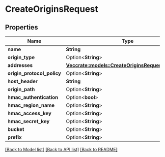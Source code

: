 # CreateOriginsRequest

## Properties

Name | Type | Description | Notes
------------ | ------------- | ------------- | -------------
**name** | **String** |  | 
**origin_type** | Option<**String**> |  | [optional]
**addresses** | [**Vec<crate::models::CreateOriginsRequestAddresses>**](CreateOriginsRequest_addresses.md) |  | 
**origin_protocol_policy** | Option<**String**> |  | [optional]
**host_header** | **String** |  | 
**origin_path** | Option<**String**> |  | [optional]
**hmac_authentication** | Option<**bool**> |  | [optional]
**hmac_region_name** | Option<**String**> |  | [optional]
**hmac_access_key** | Option<**String**> |  | [optional]
**hmac_secret_key** | Option<**String**> |  | [optional]
**bucket** | Option<**String**> |  | [optional]
**prefix** | Option<**String**> |  | [optional]

[[Back to Model list]](../README.md#documentation-for-models) [[Back to API list]](../README.md#documentation-for-api-endpoints) [[Back to README]](../README.md)


